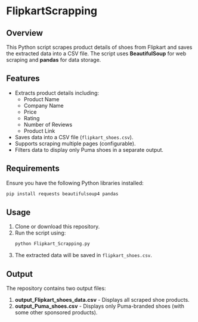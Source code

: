 # FlipkartScrapping


## Overview

This Python script scrapes product details of shoes from Flipkart and saves the extracted data into a CSV file. The script uses **BeautifulSoup** for web scraping and **pandas** for data storage.

## Features

- Extracts product details including:
  - Product Name
  - Company Name
  - Price
  - Rating
  - Number of Reviews
  - Product Link
- Saves data into a CSV file (`flipkart_shoes.csv`).
- Supports scraping multiple pages (configurable).
- Filters data to display only Puma shoes in a separate output.

## Requirements

Ensure you have the following Python libraries installed:

```sh
pip install requests beautifulsoup4 pandas
```

## Usage

1. Clone or download this repository.
2. Run the script using:
   ```sh
   python Flipkart_Scrapping.py
   ```
3. The extracted data will be saved in `flipkart_shoes.csv`.

## Output

The repository contains two output files:

1. **output\_Flipkart\_shoes\_data.csv** - Displays all scraped shoe products.
2. **output\_Puma\_shoes.csv** - Displays only Puma-branded shoes (with some other sponsored products).




